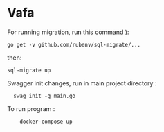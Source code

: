 # Vafa

For running migration, run this command ):
```
go get -v github.com/rubenv/sql-migrate/...
```
then:
```
sql-migrate up
```
 Swagger init changes, run in main project directory : 
```
  swag init -g main.go
```

  To run program : 
```
    docker-compose up
```